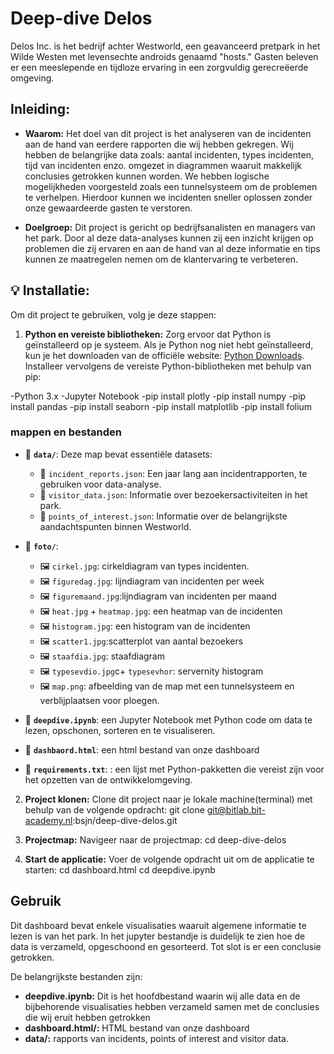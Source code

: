 # Deep-dive Delos

Delos Inc. is het bedrijf achter Westworld, een geavanceerd pretpark in het Wilde Westen met levensechte androids genaamd "hosts." Gasten beleven er een meeslepende en tijdloze ervaring in een zorgvuldig gerecreëerde omgeving.

## Inleiding:

- **Waarom:** Het doel van dit project is het analyseren van de incidenten aan de hand van eerdere rapporten die wij hebben gekregen. Wij hebben de belangrijke data zoals: aantal incidenten, types incidenten, tijd van incidenten enzo. omgezet in diagrammen waaruit makkelijk conclusies getrokken kunnen worden. We hebben logische mogelijkheden voorgesteld zoals een tunnelsysteem om de problemen te verhelpen. Hierdoor kunnen we incidenten sneller oplossen zonder onze gewaardeerde gasten te verstoren.

- **Doelgroep:** Dit project is gericht op bedrijfsanalisten en managers van het park. Door al deze data-analyses kunnen zij een inzicht krijgen op problemen die zij ervaren en aan de hand van al deze informatie en tips kunnen ze maatregelen nemen om de klantervaring te verbeteren.

## 💡 Installatie:

Om dit project te gebruiken, volg je deze stappen:

1. **Python en vereiste bibliotheken:** Zorg ervoor dat Python is geïnstalleerd op je systeem. Als je Python nog niet hebt geïnstalleerd, kun je het downloaden van de officiële website: [Python Downloads](https://www.python.org/downloads/). Installeer vervolgens de vereiste Python-bibliotheken met behulp van pip:

-Python 3.x
-Jupyter Notebook
-pip install plotly
-pip install numpy
-pip install pandas 
-pip install seaborn
-pip install matplotlib
-pip install folium 

### mappen en bestanden

- 📁 **`data/`**: Deze map bevat essentiële datasets:

  - 📄 `incident_reports.json`: Een jaar lang aan incidentrapporten, te gebruiken voor data-analyse.
  - 📄 `visitor_data.json`: Informatie over bezoekersactiviteiten in het park.
  - 📄 `points_of_interest.json`: Informatie over de belangrijkste aandachtspunten binnen Westworld.

- 📁 **`foto/`**:

  - 🖼️ `cirkel.jpg`: cirkeldiagram van types incidenten.
  - 🖼️ `figuredag.jpg`: lijndiagram van incidenten per week
  - 🖼️ `figuremaand.jpg`:lijndiagram van incidenten per maand
  - 🖼️ `heat.jpg` + `heatmap.jpg`: een heatmap van de incidenten
  - 🖼️ `histogram.jpg`: een histogram van de incidenten
  - 🖼️ `scatter1.jpg`:scatterplot van aantal bezoekers
  - 🖼️ `staafdia.jpg`: staafdiagram
  - 🖼️ `typesevdio.jpg`c+ `typesevhor`: servernity histogram
  - 🖼️ `map.png`: afbeelding van de map met een tunnelsysteem en verblijplaatsen voor ploegen.


- 📄 **`deepdive.ipynb`**: een Jupyter Notebook met Python code om data te lezen, opschonen, sorteren en te visualiseren.

- 📄 **`dashbaord.html`**: een html bestand van onze dashboard

- 📄 **`requirements.txt`**: : een lijst met Python-pakketten die vereist zijn voor het opzetten van de ontwikkelomgeving.


2. **Project klonen:** Clone dit project naar je lokale machine(terminal) met behulp van de volgende opdracht: git clone git@bitlab.bit-academy.nl:bsjn/deep-dive-delos.git

3. **Projectmap:** Navigeer naar de projectmap:
    cd deep-dive-delos
  
4. **Start de applicatie:** Voer de volgende opdracht uit om de applicatie te starten:
    cd dashboard.html
    cd deepdive.ipynb
   

## Gebruik

Dit dashboard bevat enkele visualisaties waaruit algemene informatie te lezen is van het park. In het jupyter bestandje is duidelijk te zien hoe de data is verzameld, opgeschoond en gesorteerd. Tot slot is er een conclusie getrokken.

De belangrijkste bestanden zijn:

- **deepdive.ipynb:** Dit is het hoofdbestand waarin wij alle data en de bijbehorende visualisaties hebben verzameld samen met de conclusies die wij eruit hebben getrokken
- **dashboard.html/:** HTML bestand van onze dashboard
- **data/:** rapports van incidents, points of interest and visitor data.

